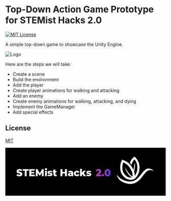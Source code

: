 # Top-Down Action Game Prototype for STEMist Hacks 2.0

[![MIT License](https://img.shields.io/badge/License-MIT-green.svg)](https://choosealicense.com/licenses/mit/)

А simple top-down game to showcase the Unity Engine. 

![Logo](https://raw.githubusercontent.com/dmitry-ivashenko/stemist-hacks-top-down-prototype/main/preview.gif)

Here are the steps we will take:

- Create a scene
- Build the environment
- Add the player
- Create player animations for walking and attacking
- Add an enemy
- Create enemy animations for walking, attacking, and dying
- Implement the GameManager
- Add special effects

## License

[MIT](https://choosealicense.com/licenses/mit/)


![Logo](https://raw.githubusercontent.com/dmitry-ivashenko/stemist-hacks-top-down-prototype/main/steamist-hacks-logo.png)


